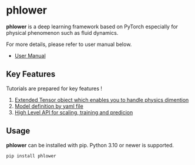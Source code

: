 # phlower


__phlower__ is a deep learning framework based on PyTorch especially for physical phenomenon such as fluid dynamics.

For more details, please refer to user manual below.

- [User Manual](https://ricosjp.github.io/phlower/)


## Key Features


Tutorials are prepared for key features !

1. [Extended Tensor object which enables you to handle physics dimention](https://github.com/ricosjp/phlower/tutorials/basic_usages/01_phlower_tensor_basic)
2. [Model definition by yaml file](https://github.com/ricosjp/phlower/tutorials/basic_usages/02_model_definition_by_yaml_file)
3. [High Level API for scaling, training and predicion](https://github.com/ricosjp/phlower/tutorials/basic_usages/03_high_level_api_for_scaling_training_and_prediction)



## Usage

**phlower** can be installed with pip. Python 3.10 or newer is supported.

```
pip install phlower
```

